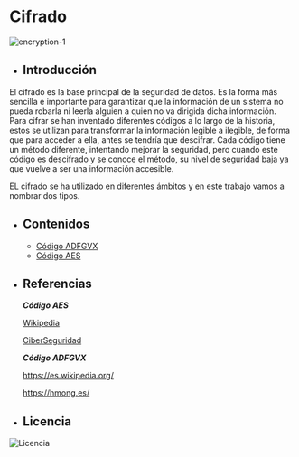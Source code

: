 # Cifrado

![encryption-1](https://user-images.githubusercontent.com/114906778/197952877-e923f717-6201-4eb0-8ef0-f930d0c34ee1.jpg)

- ## Introducción

El cifrado es la base principal de la seguridad de datos. Es la forma más sencilla e importante para garantizar que la información de un sistema no pueda robarla ni leerla alguien a quien no va dirigida dicha información. Para cifrar se han inventado diferentes códigos a lo largo de la historia, estos se utilizan para transformar la información legible a ilegible, de forma que para acceder a ella, antes se tendría que descifrar. 
Cada código tiene un método diferente, intentando mejorar la seguridad, pero cuando este código es descifrado y se conoce el método, su nivel de seguridad baja ya que vuelve a ser una información accesible. 

EL cifrado se ha utilizado en diferentes ámbitos y en este trabajo vamos a nombrar dos tipos. 

- ## Contenidos

   - [Código ADFGVX](modulo1/codigo1.md)
   - [Código AES](modulo2/codigo2.md)
   
- ## Referencias


     ***Código AES***

     [Wikipedia](https://es.wikipedia.org/wiki/Advanced_Encryption_Standard)

     [CiberSeguridad](https://ciberseguridad.com/guias/prevencion-proteccion/criptografia/cifrado-aes/)
     

     ***Código ADFGVX***

     https://es.wikipedia.org/

     https://hmong.es/

- ## Licencia

![Licencia](https://user-images.githubusercontent.com/114906778/197954820-7ec0446a-9f2f-48ed-bdf0-96a48c920cc5.PNG)


